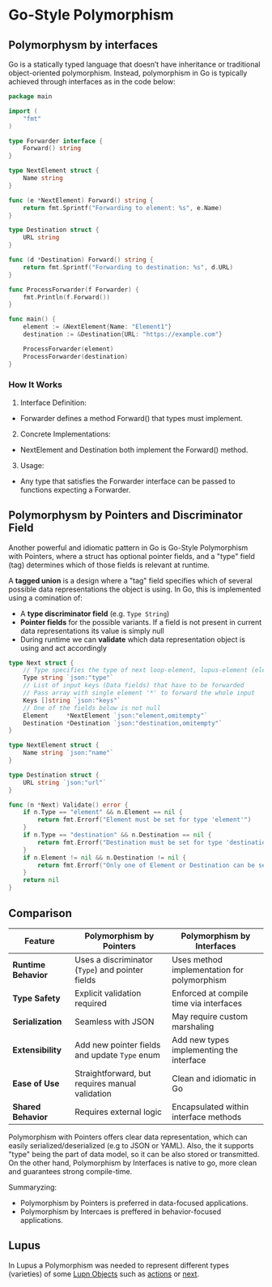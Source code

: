 # Go-Style Polymorphism
## Polymorphysm by interfaces
Go is a statically typed language that doesn’t have inheritance or traditional object-oriented polymorphism. Instead, polymorphism in Go is typically achieved through interfaces as in the code below:

```go
package main

import (
	"fmt"
)

type Forwarder interface {
	Forward() string
}

type NextElement struct {
	Name string
}

func (e *NextElement) Forward() string {
	return fmt.Sprintf("Forwarding to element: %s", e.Name)
}

type Destination struct {
	URL string
}

func (d *Destination) Forward() string {
	return fmt.Sprintf("Forwarding to destination: %s", d.URL)
}

func ProcessForwarder(f Forwarder) {
	fmt.Println(f.Forward())
}

func main() {
	element := &NextElement{Name: "Element1"}
	destination := &Destination{URL: "https://example.com"}

	ProcessForwarder(element)
	ProcessForwarder(destination)
}
```
### How It Works

1. Interface Definition:
- Forwarder defines a method Forward() that types must implement.
2. Concrete Implementations:
- NextElement and Destination both implement the Forward() method.
3. Usage:
- Any type that satisfies the Forwarder interface can be passed to functions expecting a Forwarder.

## Polymorphysm by Pointers and Discriminator Field

Another powerful and idiomatic pattern in Go is Go-Style Polymorphism with Pointers, where a struct has optional pointer fields, and a "type" field (tag) determines which of those fields is relevant at runtime.

A **tagged union** is a design where a "tag" field specifies which of several possible data representations the object is using. In Go, this is implemented using a comination of:
- A **type discriminator field** (e.g. `Type String`)
- **Pointer fields** for the possible variants. If a field is not present in current data representations its value is simply null
- During runtime we can **validate** which data representation object is using and act accordingly

```go
type Next struct {
	// Type specifies the type of next loop-element, lupus-element (element) or external-element (destination)
	Type string `json:"type"`
	// List of input keys (Data fields) that have to be forwarded
	// Pass array with single element '*' to forward the whole input
	Keys []string `json:"keys"`
	// One of the fields below is not null
	Element     *NextElement `json:"element,omitempty"`
	Destination *Destination `json:"destination,omitempty"`
}

type NextElement struct {
	Name string `json:"name"`
}

type Destination struct {
	URL string `json:"url"`
}

func (n *Next) Validate() error {
	if n.Type == "element" && n.Element == nil {
		return fmt.Errorf("Element must be set for type 'element'")
	}
	if n.Type == "destination" && n.Destination == nil {
		return fmt.Errorf("Destination must be set for type 'destination'")
	}
	if n.Element != nil && n.Destination != nil {
		return fmt.Errorf("Only one of Element or Destination can be set")
	}
	return nil
}
```

## Comparison
| Feature              | Polymorphism by Pointers                         | Polymorphism by Interfaces                  |
| -------------------- | ------------------------------------------------ | ------------------------------------------- |
| **Runtime Behavior** | Uses a discriminator (`Type`) and pointer fields | Uses method implementation for polymorphism |
| **Type Safety**      | Explicit validation required                     | Enforced at compile time via interfaces     |
| **Serialization**    | Seamless with JSON                               | May require custom marshaling               |
| **Extensibility**    | Add new pointer fields and update `Type` enum    | Add new types implementing the interface    |
| **Ease of Use**      | Straightforward, but requires manual validation  | Clean and idiomatic in Go                   |
| **Shared Behavior**  | Requires external logic                          | Encapsulated within interface methods       |

Polymorphism with Pointers offers clear data representation, which can easily serialized/deserialized (e.g to JSON or YAML). Also, the it supports "type" being the part of data model, so it can be also stored or transmitted. On the other hand, Polymorphism by Interfaces is native to go, more clean and guarantees strong compile-time. 

Summaryzing:
- Polymorphism by Pointers is preferred in data-focused applications.
- Polymorphism by Intercaes is preffered in behavior-focused applications.

## Lupus

In Lupus a Polymorphism was needed to represent different types (varieties) of some [Lupn Objects](defs.md#lupn-object) such as [actions](defs.md#action) or [next](defs.md#next).
